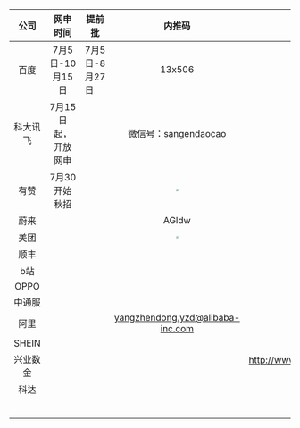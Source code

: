 |   公司   |      网申时间       | 提前批         |        内推码        |                             网址                             |
| :------: | :-----------------: | -------------- | :------------------: | :----------------------------------------------------------: |
|   百度   |   7月5日-10月15日   | 7月5日-8月27日 |        13x506        | https://talent.baidu.com/external/baidu/campus.html#/process |
| 科大讯飞 | 7月15日起，开放网申 |                | 微信号：sangendaocao |     https://www.nowcoder.com/careers/iflytekcampus/67161     |
| 有赞         |           7月30开始秋招          |      | <img src="https://mut-pic-1305269047.cos.ap-nanjing.myqcloud.com/20210802145135.png" style="zoom:25%;" /> |                                                              |
| 蔚来 |                |      | AGldw |        |
| 美团 |                |      | <img src="https://mut-pic-1305269047.cos.ap-nanjing.myqcloud.com/20210802154640.png" style="zoom:25%;" /> |        |
| 顺丰 |                |      |       | http://campus.sf-express.com/#/postDetail/637 |
| b站 |                |      |       | https://jobs.bilibili.com/campus/positions/4679 |
| OPPO |                |      |       | https://careers.oppo.com/campus/post/detail?id=54&privacyVal |
| 中通服 |                |      |       | http://campus.51job.com/ccsjs2021/jobList1.html |
| 阿里 |                |      | yangzhendong.yzd@alibaba-inc.com | <img src="https://mut-pic-1305269047.cos.ap-nanjing.myqcloud.com/20210804130516.png" style="zoom:25%;" /> |
| SHEIN |                |      |       |https://app.mokahr.com/campus_apply/shein/2932#/jobs?keyword=Android  |
| 兴业数金 |                |      |       | http://www.cibfintech.com/opencms/export/cibfintech/recruitmentSchool/technique/20210803-4.html |
| 科达 |                |      |       | https://kedacom.zhiye.com/zpdetail/510567662 |
|  |                |      |       |  |
|  |                |      |       |  |
|  |                |      |       |  |
|  |                |      |       |  |
|  |                |      |       |  |
|  |                |      |       |  |